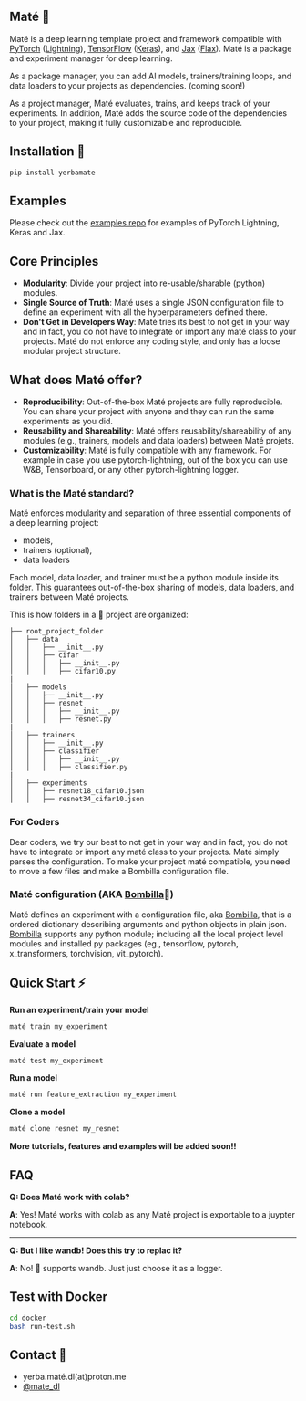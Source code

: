 ## Maté 🧉

Maté is a deep learning template project and framework compatible with [PyTorch](https://pytorch.org/) ([Lightning](https://www.pytorchlightning.ai/)), [TensorFlow](https://www.tensorflow.org/) ([Keras](https://keras.io/)), and [Jax](https://github.com/google/jax) ([Flax](https://github.com/google/flax)). Maté is a package and experiment manager for deep learning. 


As a package manager, you can add AI models, trainers/training loops, and data loaders to your projects as dependencies. (coming soon!)


As a project manager, Maté evaluates, trains, and keeps track of your experiments. In addition, Maté adds the source code of the dependencies to your project, making it fully customizable and reproducible.

## Installation 🔌

```bash
pip install yerbamate
```

## Examples

Please check out the [examples repo](https://github.com/ilex-paraguariensis/examples/) for examples of PyTorch Lightning, Keras and Jax.

## Core Principles

- **Modularity**: Divide your project into re-usable/sharable (python) modules.
- **Single Source of Truth**: Maté uses a single JSON configuration file to define an experiment with all the hyperparameters defined there.
- **Don't Get in Developers Way**: Maté tries its best to not get in your way and in fact, you do not have to integrate or import any maté class to your projects. Maté do not enforce any coding style, and only has a loose modular project structure.

## What does Maté offer?

- **Reproducibility**: Out-of-the-box Maté projects are fully reproducible. You can share your project with anyone and they can run the same experiments as you did.
- **Reusability and Shareability**: Maté offers reusability/shareability of any modules (e.g., trainers, models and data loaders) between Maté projets.
- **Customizability**: Maté is fully compatible with any framework. For example in case you use pytorch-lightning, out of the box you can use W&B, Tensorboard, or any other pytorch-lightning logger.


### What is the Maté standard?

Maté enforces modularity and separation of three essential components of a deep learning project:

- models,
- trainers (optional),
- data loaders

Each model, data loader, and trainer must be a python module inside its folder.
This guarantees out-of-the-box sharing of models, data loaders, and trainers between Maté projects.

This is how folders in a 🧉 project are organized:

```
├── root_project_folder
│   ├── data
│   │   ├── __init__.py
│   │   ├── cifar
│   │   │   ├── __init__.py
│   │   │   ├── cifar10.py
|
│   ├── models
│   │   ├── __init__.py
│   │   ├── resnet
│   │   │   ├── __init__.py
│   │   │   ├── resnet.py
|
│   ├── trainers
│   │   ├── __init__.py
│   │   ├── classifier
│   │   │   ├── __init__.py
│   │   │   ├── classifier.py
|
│   ├── experiments
│   │   ├── resnet18_cifar10.json
│   │   ├── resnet34_cifar10.json

```


### For Coders
Dear coders, we try our best to not get in your way and in fact, you do not have to integrate or import any maté class to your projects. Maté simply parses the configuration. To make your project maté compatible, you need to move a few files and make a Bombilla configuration file. 

### Maté configuration (AKA [Bombilla](https://github.com/ilex-paraguariensis/bombilla)🧉)
Maté defines an experiment with a configuration file, aka [Bombilla](https://github.com/ilex-paraguariensis/bombilla), that is a ordered dictionary describing arguments and python objects in plain json. [Bombilla](https://github.com/ilex-paraguariensis/bombilla) supports any python module; including all the local project level modules and installed py packages (eg., tensorflow, pytorch, x_transformers, torchvision, vit_pytorch). 


## Quick Start ⚡

**Run an experiment/train your model**

```bash
maté train my_experiment
```

**Evaluate a model**

```bash
maté test my_experiment
```

**Run a model**

```bash
maté run feature_extraction my_experiment
```

**Clone a model**

```bash
maté clone resnet my_resnet
```

**More tutorials, features and examples will be added soon!!**


## FAQ
**Q: Does Maté work with colab?**

**A**: Yes! Maté works with colab as any Maté project is exportable to a juypter notebook.

---

**Q: But I like wandb! Does this try to replac it?**

**A**: No! 🧉 supports wandb. Just just choose it as a logger.

## Test with Docker

```bash
cd docker
bash run-test.sh
```

## Contact 🤝 

- yerba.maté.dl(at)proton.me
- [@mate_dl](https://twitter.com/mate_dl)

